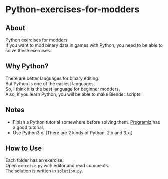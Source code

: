 # Python-exercises-for-modders

## About
Python exercises for modders.<br>
If you want to mod binary data in games with Python, you need to be able to solve these exercises.

## Why Python?
There are better languages for binary editing.<br>
But Python is one of the easiest languages.<br>
So, I think it is the best language for beginner modders.<br>
Also, if you learn Python, you will be able to make Blender scripts!<br>

## Notes
- Finish a Python tutorial somewhere before solving them. [Programiz](https://www.programiz.com/python-programming/tutorial) has a good tutorial.
- Use Python3.x. (There are 2 kinds of Python. 2.x and 3.x.)

## How to Use
Each folder has an exercise.<br>
Open `exercise.py` with editor and read comments.<br>
The solution is written in `solution.py`.
